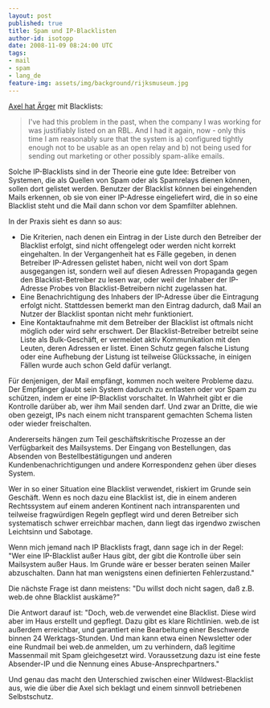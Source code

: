 ```yaml
---
layout: post
published: true
title: Spam und IP-Blacklisten
author-id: isotopp
date: 2008-11-09 08:24:00 UTC
tags:
- mail
- spam
- lang_de
feature-img: assets/img/background/rijksmuseum.jpg
---
```


[Axel hat Ärger](http://blog.balrog.de/archives/490-Anti-Spam-Appliances-Considered-Harmful.html
) mit Blacklists:

> I've had this problem in the past, when the company I was working for was justifiably listed on an RBL.
> And I had it again, now - only this time I am reasonably sure that the system is a) configured tightly enough not to be usable as an open relay and b) not being used for sending out marketing or other possibly spam-alike emails.

Solche IP-Blacklists sind in der Theorie eine gute Idee:
Betreiber von Systemen, die als Quellen von Spam oder als Spamrelays dienen können, sollen dort gelistet werden.
Benutzer der Blacklist können bei eingehenden Mails erkennen, ob sie von einer IP-Adresse eingeliefert wird, die in so eine Blacklist steht und die Mail dann schon vor dem Spamfilter ablehnen.

In der Praxis sieht es dann so aus:
- Die Kriterien, nach denen ein Eintrag in der Liste durch den Betreiber der Blacklist erfolgt, sind nicht offengelegt oder werden nicht korrekt eingehalten.
 In der Vergangenheit hat es Fälle gegeben, in denen Betreiber IP-Adressen gelistet haben, nicht weil von dort Spam ausgegangen ist, sondern weil auf diesen Adressen Propaganda gegen den Blacklist-Betreiber zu lesen war, oder weil der Inhaber der IP-Adresse Probes von Blacklist-Betreibern nicht zugelassen hat.
- Eine Benachrichtigung des Inhabers der IP-Adresse über die Eintragung erfolgt nicht. 
 Stattdessen bemerkt man den Eintrag dadurch, daß Mail an Nutzer der Blacklist spontan nicht mehr funktioniert.
- Eine Kontaktaufnahme mit dem Betreiber der Blacklist ist oftmals nicht möglich oder wird sehr erschwert.
 Der Blacklist-Betreiber betreibt seine Liste als Bulk-Geschäft, er vermeidet aktiv Kommunikation mit den Leuten, deren Adressen er listet.
 Einen Schutz gegen falsche Listung oder eine Aufhebung der Listung ist teilweise Glückssache, in einigen Fällen wurde auch schon Geld dafür verlangt.

Für denjenigen, der Mail empfängt, kommen noch weitere Probleme dazu. 
Der Empfänger glaubt sein System dadurch zu entlasten oder vor Spam zu schützen, indem er eine IP-Blacklist vorschaltet.
In Wahrheit gibt er die Kontrolle darüber ab, wer ihm Mail senden darf. 
Und zwar an Dritte, die wie oben gezeigt, IPs nach einem nicht transparent gemachten Schema listen oder wieder freischalten.

Andererseits hängen zum Teil geschäftskritische Prozesse an der Verfügbarkeit des Mailsystems. 
Der Eingang von Bestellungen, das Absenden von Bestellbestätigungen und anderen Kundenbenachrichtigungen und andere Korrespondenz gehen über dieses System.

Wer in so einer Situation eine Blacklist verwendet, riskiert im Grunde sein Geschäft.
Wenn es noch dazu eine Blacklist ist, die in einem anderen Rechtssystem auf einem anderen Kontinent nach intransparenten und teilweise fragwürdigen Regeln gepflegt wird und deren Betreiber sich systematisch schwer erreichbar machen, dann liegt  das irgendwo zwischen Leichtsinn und Sabotage.

Wenn mich jemand nach IP Blacklists fragt, dann sage ich in der Regel: 
"Wer eine IP-Blacklist außer Haus gibt, der gibt die Kontrolle über sein Mailsystem außer Haus. 
Im Grunde wäre er besser beraten seinen Mailer abzuschalten. 
Dann hat man wenigstens einen definierten Fehlerzustand." 

Die nächste Frage ist dann meistens:
"Du willst doch nicht sagen, daß z.B. web.de ohne Blacklist auskäme?"

Die Antwort darauf ist: 
"Doch, web.de verwendet eine Blacklist.
Diese wird aber im Haus erstellt und gepflegt.
Dazu gibt es klare Richtlinien.
web.de ist außerdem erreichbar, und garantiert eine Bearbeitung einer Beschwerde binnen 24 Werktags-Stunden.
Und man kann etwa einen Newsletter oder eine Rundmail bei web.de anmelden, um zu verhindern, daß legitime Massenmail mit Spam gleichgesetzt wird.
Voraussetzung dazu ist eine feste Absender-IP und die Nennung eines Abuse-Ansprechpartners."

Und genau das macht den Unterschied zwischen einer Wildwest-Blacklist aus, wie die über die Axel sich beklagt und einem sinnvoll betriebenen Selbstschutz.
